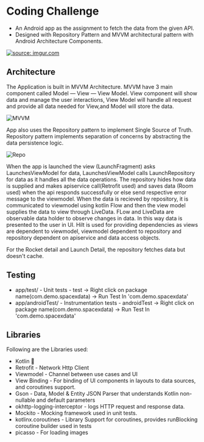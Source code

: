 # Coding Challenge

* An Android app as the assignment to fetch the data from the given API. 
* Designed with Repository Pattern and MVVM architectural pattern with Android Architecture Components.

<a href="https://imgur.com/qvLcA1Y"><img src="https://i.imgur.com/qvLcA1Ym.mp4" title="source: imgur.com" /></a>

## Architecture
The Application is built in MVVM Architecture.
MVVM have 3 main component called Model — View — View Model. View component will show data and manage the user interactions, View Model will handle all request
and provide all data needed for View,and Model will store the data.

![MVVM](https://upload.wikimedia.org/wikipedia/commons/8/87/MVVMPattern.png)

App also uses the Repository pattern to implement Single Source of Truth. Repository pattern implements separation of concerns by abstracting the data persistence logic.

![Repo](https://developer.android.com/topic/libraries/architecture/images/final-architecture.png)

When the app is launched the view (LaunchFragment) asks LaunchesViewModel for data, LaunchesViewModel calls LaunchRepository for data as it handles all the data operations. The repository hides how data is supplied and makes apiservice call(Retrofit used) and saves data (Room used) when the api responds successfully or else send respective error message to the viewmodel. 
When the data is recieved by repository, it is communicated to viewmodel using kotlin Flow and then the view model supplies the data to view through LiveData. FLow and LiveData are observable data holder to observe changes in data. In this way data is presented to the user in UI. 
Hilt is used for providing dependencies as views are dependent to viewmodel, viewmodel dependent to repository and repository dependent on apiservice and data access objects.

For the Rocket detail and Launch Detail, the repository fetches data but doesn't cache.

## Testing
* app/test/ - Unit tests - test -> Right click on package name(com.demo.spacexdata) -> Run Test In 'com.demo.spacexdata'
* app/androidTest/ - Instrumentation tests - androidTest -> Right click on package name(com.demo.spacexdata) -> Run Test In 'com.demo.spacexdata'

## Libraries
Following are the Libraries used:
* Kotlin 💎
* Retrofit - Network Http Client
* Viewmodel - Channel between use cases and UI
* View Binding - For binding of UI components in layouts to data sources, and coroutines support.
* Gson - Data, Model & Entity JSON Parser that understands Kotlin non-nullable and default parameters
* okhttp-logging-interceptor - logs HTTP request and response data.
* Mockito - Mocking framework used in unit tests.
* kotlinx.coroutines - Library Support for coroutines, provides runBlocking coroutine builder used in tests
* picasso - For loading images